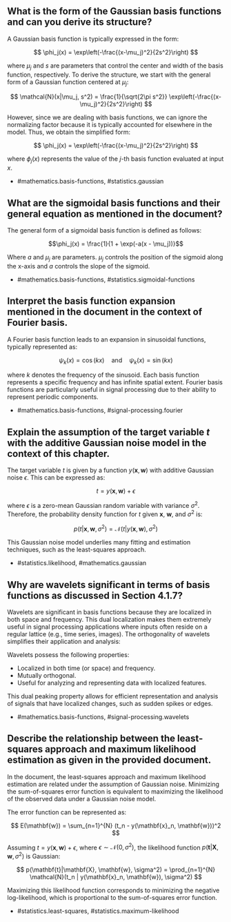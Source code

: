 ## What is the form of the Gaussian basis functions and can you derive its structure?

A Gaussian basis function is typically expressed in the form:

$$
\phi_j(x) = \exp\left(-\frac{(x-\mu_j)^2}{2s^2}\right)
$$

where $\mu_j$ and $s$ are parameters that control the center and width of the basis function, respectively. To derive the structure, we start with the general form of a Gaussian function centered at $\mu_j$:

$$
\mathcal{N}(x|\mu_j, s^2) = \frac{1}{\sqrt{2\pi s^2}} \exp\left(-\frac{(x-\mu_j)^2}{2s^2}\right)
$$

However, since we are dealing with basis functions, we can ignore the normalizing factor because it is typically accounted for elsewhere in the model. Thus, we obtain the simplified form:

$$
\phi_j(x) = \exp\left(-\frac{(x-\mu_j)^2}{2s^2}\right)
$$

where $\phi_j(x)$ represents the value of the $j$-th basis function evaluated at input $x$.

- #mathematics.basis-functions, #statistics.gaussian

## What are the sigmoidal basis functions and their general equation as mentioned in the document?

The general form of a sigmoidal basis function is defined as follows:

$$\phi_j(x) = \frac{1}{1 + \exp(-a(x - \mu_j))}$$

Where $a$ and $\mu_j$ are parameters. $\mu_j$ controls the position of the sigmoid along the x-axis and $a$ controls the slope of the sigmoid.

- #mathematics.basis-functions, #statistics.sigmoidal-functions

## Interpret the basis function expansion mentioned in the document in the context of Fourier basis.

A Fourier basis function leads to an expansion in sinusoidal functions, typically represented as:

$$
\psi_k(x) = \cos(kx) \quad \text{and} \quad \psi_k(x) = \sin(kx)
$$

where $k$ denotes the frequency of the sinusoid. Each basis function represents a specific frequency and has infinite spatial extent. Fourier basis functions are particularly useful in signal processing due to their ability to represent periodic components.

- #mathematics.basis-functions, #signal-processing.fourier

## Explain the assumption of the target variable $t$ with the additive Gaussian noise model in the context of this chapter.

The target variable $t$ is given by a function $y(\mathbf{x}, \mathbf{w})$ with additive Gaussian noise $\epsilon$. This can be expressed as:

$$
t = y(\mathbf{x}, \mathbf{w}) + \epsilon
$$

where $\epsilon$ is a zero-mean Gaussian random variable with variance $\sigma^{2}$. Therefore, the probability density function for $t$ given $\mathbf{x}$, $\mathbf{w}$, and $\sigma^{2}$ is:

$$
p(t| \mathbf{x}, \mathbf{w}, \sigma^{2}) = \mathcal{N}(t| y(\mathbf{x}, \mathbf{w}), \sigma^{2})
$$

This Gaussian noise model underlies many fitting and estimation techniques, such as the least-squares approach.

- #statistics.likelihood, #mathematics.gaussian

## Why are wavelets significant in terms of basis functions as discussed in Section 4.1.7?

Wavelets are significant in basis functions because they are localized in both space and frequency. This dual localization makes them extremely useful in signal processing applications where inputs often reside on a regular lattice (e.g., time series, images). The orthogonality of wavelets simplifies their application and analysis:

Wavelets possess the following properties:
- Localized in both time (or space) and frequency.
- Mutually orthogonal.
- Useful for analyzing and representing data with localized features.

This dual peaking property allows for efficient representation and analysis of signals that have localized changes, such as sudden spikes or edges.

- #mathematics.basis-functions, #signal-processing.wavelets

## Describe the relationship between the least-squares approach and maximum likelihood estimation as given in the provided document.

In the document, the least-squares approach and maximum likelihood estimation are related under the assumption of Gaussian noise. Minimizing the sum-of-squares error function is equivalent to maximizing the likelihood of the observed data under a Gaussian noise model.

The error function can be represented as:

$$
E(\mathbf{w}) = \sum_{n=1}^{N} (t_n - y(\mathbf{x}_n, \mathbf{w}))^2
$$

Assuming $t = y(\mathbf{x}, \mathbf{w}) + \epsilon$, where $\epsilon \sim \mathcal{N}(0, \sigma^2)$, the likelihood function $p(\mathbf{t}|\mathbf{X}, \mathbf{w}, \sigma^2)$ is Gaussian:

$$
p(\mathbf{t}|\mathbf{X}, \mathbf{w}, \sigma^2) = \prod_{n=1}^{N} \mathcal{N}(t_n | y(\mathbf{x}_n, \mathbf{w}), \sigma^2)
$$

Maximizing this likelihood function corresponds to minimizing the negative log-likelihood, which is proportional to the sum-of-squares error function.

- #statistics.least-squares, #statistics.maximum-likelihood
